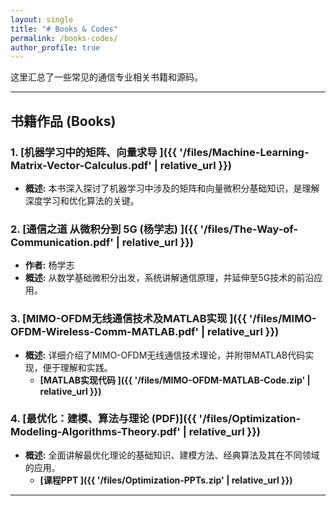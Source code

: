 ```yaml
---
layout: single
title: "# Books & Codes" 
permalink: /books-codes/
author_profile: true
---
```


这里汇总了一些常见的通信专业相关书籍和源码。

---

## 书籍作品 (Books)

### 1. **[机器学习中的矩阵、向量求导 ]({{ '/files/Machine-Learning-Matrix-Vector-Calculus.pdf' | relative_url }})**
* **概述:** 本书深入探讨了机器学习中涉及的矩阵和向量微积分基础知识，是理解深度学习和优化算法的关键。

### 2. **[通信之道 从微积分到 5G (杨学志) ]({{ '/files/The-Way-of-Communication.pdf' | relative_url }})**
* **作者:** 杨学志
* **概述:** 从数学基础微积分出发，系统讲解通信原理，并延伸至5G技术的前沿应用。

### 3. **[MIMO-OFDM无线通信技术及MATLAB实现 ]({{ '/files/MIMO-OFDM-Wireless-Comm-MATLAB.pdf' | relative_url }})**
* **概述:** 详细介绍了MIMO-OFDM无线通信技术理论，并附带MATLAB代码实现，便于理解和实践。
    * **[MATLAB实现代码 ]({{ '/files/MIMO-OFDM-MATLAB-Code.zip' | relative_url }})**

### 4. **[最优化：建模、算法与理论 (PDF)]({{ '/files/Optimization-Modeling-Algorithms-Theory.pdf' | relative_url }})**
* **概述:** 全面讲解最优化理论的基础知识、建模方法、经典算法及其在不同领域的应用。
    * **[课程PPT ]({{ '/files/Optimization-PPTs.zip' | relative_url }})**

---
